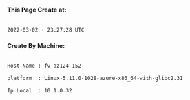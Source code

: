 
   
#### This Page Create at:

```bash

2022-03-02 - 23:27:28 UTC

```

#### Create By Machine:

```bash

Host Name : fv-az124-152

platform  : Linux-5.11.0-1028-azure-x86_64-with-glibc2.31

Ip Local  : 10.1.0.32

```

